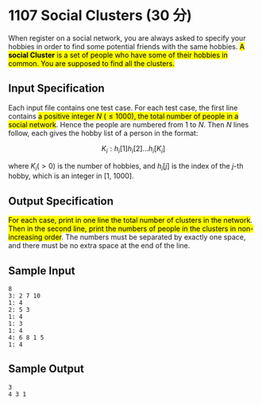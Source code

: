 # 1107 Social Clusters (30 分)

When register on a social network, you are always asked to specify your hobbies in order to find some potential friends with the same hobbies. <mark>A **social Cluster** is a set of people who have some of their hobbies in common. You are supposed to find all the clusters.</mark>

## Input Specification

Each input file contains one test case. For each test case, the first line contains <mark>a positive integer $N$ ($\le 1000$), the total number of people in a social network</mark>. Hence the people are numbered from 1 to $N$. Then $N$ lines follow, each gives the hobby list of a person in the format:

$$K_i: h_i[1] h_i[2] ... h_i[K_i]$$

where $K_i (>0)$ is the number of hobbies, and $h_i[j]$ is the index of the $j$-th hobby, which is an integer in \[1, 1000\].

## Output Specification

<mark>For each case, print in one line the total number of clusters in the network</mark>. <mark>Then in the second line, print the numbers of people in the clusters in non-increasing order</mark>. The numbers must be separated by exactly one space, and there must be no extra space at the end of the line.

## Sample Input

    8
    3: 2 7 10
    1: 4
    2: 5 3
    1: 4
    1: 3
    1: 4
    4: 6 8 1 5
    1: 4

## Sample Output

    3
    4 3 1
